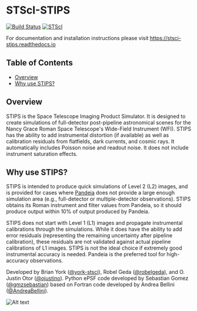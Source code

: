 # STScI-STIPS

[![Build Status](https://travis-ci.com/spacetelescope/STScI-STIPS.svg?branch=master)](https://travis-ci.com/spacetelescope/STScI-STIPS)
[![STScI](https://img.shields.io/badge/powered%20by-STScI-blue.svg?colorA=707170&colorB=3e8ddd&style=flat)](http://www.stsci.edu)

For documentation and installation instructions please visit https://stsci-stips.readthedocs.io

## Table of Contents

* [Overview](#overview)
* [Why use STIPS?](#why-use-stips)

## Overview

STIPS is the Space Telescope Imaging Product Simulator. It is designed to create 
simulations of full-detector post-pipeline astronomical scenes for the Nancy Grace Roman 
Space Telescope's Wide-Field Instrument (WFI). STIPS has the ability to add 
instrumental distortion (if available) as well as calibration residuals from flatfields,
dark currents, and cosmic rays. It automatically includes Poisson noise and readout noise.
It does not include instrument saturation effects.

## Why use STIPS?

STIPS is intended to produce quick simulations of Level 2 (L2) images, and is provided for 
cases where [Pandeia](https://pypi.org/project/pandeia.engine) does not
provide a large enough simulation area (e.g., full-detector or multiple-detector
observations). STIPS obtains its Roman instrument and filter values from
Pandeia, so it should produce output within 10% of output produced by Pandeia.

STIPS does not start with Level 1 (L1) images and propagate instrumental calibrations 
through the simulations. While it does have the ability to add error residuals (representing
the remaining uncertainty after pipeline calibration), these residuals are not validated 
against actual pipeline calibrations of L1 images. STIPS is not the ideal choice if 
extremely good instrumental accuracy is needed. Pandeia is the preferred tool for 
high-accuracy observations.

Developed by Brian York ([@york-stsci](https://github.com/york-stsci)),
Robel Geda ([@robelgeda](https://github.com/robelgeda)), and 
O. Justin Otor ([@ojustino](https://github.com/ojustino)).
Python ePSF code developed by 
Sebastian Gomez ([@gmzsebastian](https://github.com/gmzsebastian)) based on Fortran code
developed by Andrea Bellini ([@AndreaBellini](https://github.com/AndreaBellini)).

![Alt text](docs/roman_figures/stips_demo.png?raw=true "Roman WFI Image of a Star Cluster and Background Galaxies")


